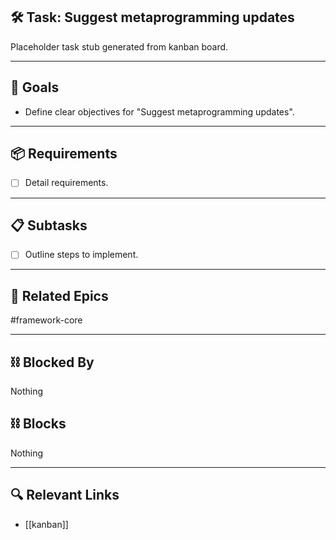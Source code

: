 ## 🛠️ Task: Suggest metaprogramming updates

Placeholder task stub generated from kanban board.

---

## 🎯 Goals

- Define clear objectives for "Suggest metaprogramming updates".

---

## 📦 Requirements

- [ ] Detail requirements.

---

## 📋 Subtasks

- [ ] Outline steps to implement.

---

## 🔗 Related Epics

#framework-core

---

## ⛓️ Blocked By

Nothing

## ⛓️ Blocks

Nothing

---

## 🔍 Relevant Links

- [[kanban]]

